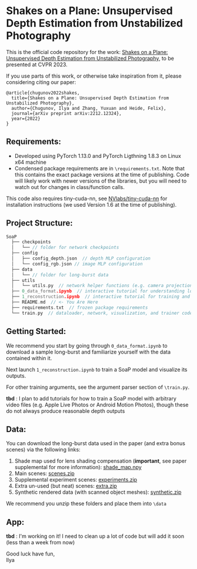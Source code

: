 
# Shakes on a Plane: Unsupervised Depth Estimation from Unstabilized Photography

This is the official code repository for the work: [Shakes on a Plane: Unsupervised Depth Estimation from Unstabilized Photography](https://light.princeton.edu/publication/soap/), to be presented at CVPR 2023.

If you use parts of this work, or otherwise take inspiration from it, please considering citing our paper:
```
@article{chugunov2022shakes,
  title={Shakes on a Plane: Unsupervised Depth Estimation from Unstabilized Photography},
  author={Chugunov, Ilya and Zhang, Yuxuan and Heide, Felix},
  journal={arXiv preprint arXiv:2212.12324},
  year={2022}
}
```

## Requirements:
- Developed using PyTorch 1.13.0 and PyTorch Ligthning 1.8.3 on Linux x64 machine
- Condensed package requirements are in `\requirements.txt`. Note that this contains the exact package versions at the time of publishing. Code will likely work with newer versions of the libraries, but you will need to watch out for changes in class/function calls.

This code also requires tiny-cuda-nn, see [NVlabs/tiny-cuda-nn](https://github.com/NVlabs/tiny-cuda-nn) for installation instructions (we used Version 1.6 at the time of publishing).

## Project Structure:
```cpp
SoaP
  ├── checkpoints  
  │   └── // folder for network checkpoints
  ├── config
  │   ├── config_depth.json  // depth MLP configuration
  │   └── config_rgb.json // image MLP configuration
  ├── data  
  │   └── // folder for long-burst data
  ├── utils  
  │   └── utils.py  // network helper functions (e.g. camera projection, spline interpolation)
  ├── 0_data_format.ipynb  // interactive tutorial for understanding long-burst data
  ├── 1_reconstruction.ipynb  // interactive tutorial for training and depth reconstruction
  ├── README.md  // <- You Are Here
  ├── requirements.txt  // frozen package requirements
  └── train.py  // dataloader, network, visualization, and trainer code
  ```
## Getting Started:
We recommend you start by going through `0_data_format.ipynb` to download a sample long-burst and familiarize yourself with the data contained within it.

Next launch `1_reconstruction.ipynb` to train a SoaP model and visualize its outputs.

For other training arguments, see the argument parser section of `\train.py`.

**tbd** : I plan to add tutorials for how to train a SoaP model with arbitrary video files (e.g. Apple Live Photos or Android Motion Photos), though these do not always produce reasonable depth outputs

## Data:
You can download the long-burst data used in the paper (and extra bonus scenes) via the following links:

 1. Shade map used for lens shading compensation (**important**, see paper supplemental for more information): [shade_map.npy](https://soap.cs.princeton.edu/shade_map.npy)
 2. Main scenes: [scenes.zip](https://soap.cs.princeton.edu/scenes.zip)
 3. Supplemental experiment scenes: [experiments.zip](https://soap.cs.princeton.edu/experiments.zip)
 4. Extra un-used (but neat) scenes: [extra.zip](https://soap.cs.princeton.edu/extra.zip)
 5. Synthetic rendered data (with scanned object meshes): [synthetic.zip](https://soap.cs.princeton.edu/synthetic.zip)

We recommend you unzip these folders and place them into `\data`

## App:
**tbd** : I'm working on it! I need to clean up a lot of code but will add it soon (less than a week from now)


Good luck have fun,  
Ilya
